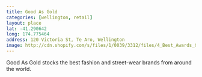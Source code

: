 ```yaml
---
title: Good As Gold
categories: [wellington, retail]
layout: place
lat: -41.290642
long: 174.775464
address: 120 Victoria St, Te Aro, Wellington
image: http://cdn.shopify.com/s/files/1/0039/3312/files/4_Best_Awards_GAG_grande.jpg?103393
---
```


Good As Gold stocks the best fashion and street-wear brands from around the world.